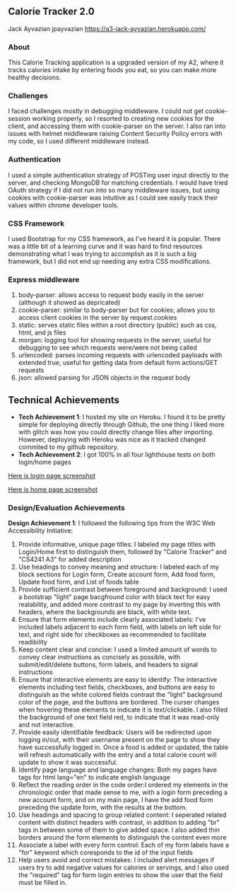 ## Calorie Tracker 2.0
Jack Ayvazian jpayvazian https://a3-jack-ayvazian.herokuapp.com/

### About
This Calorie Tracking application is a upgraded version of my A2, where it tracks calories intake by entering foods you eat, so you can make more healthy decisions.
### Challenges
I faced challenges mostly in debugging middleware. I could not get cookie-session working properly, so I resorted to creating new cookies for the client, and accessing them with cookie-parser on the server. I also ran into issues with helmet middleware raising Content Security Policy errors with my code, so I used different middleware instead.
### Authentication
I used a simple authentication strategy of POSTing user input directly to the server, and checking MongoDB for matching credentials. I would have tried OAuth strategy if I did not run into so many middleware issues, but using cookies with cookie-parser was intuitive as I could see easily track their values within chrome developer tools.
### CSS Framework
I used Bootstrap for my CSS framework, as I've heard it is popular. There was a little bit of a learning curve and it was hard to find resources demonstrating what I was trying to accomplish as it is such a big framework, but I did not end up needing any extra CSS modifications.
### Express middleware
1. body-parser: allows access to request body easily in the server (although it showed as depricated)
2. cookie-parser: similar to body-parser but for cookies; allows you to access client cookies in the server by request.cookies
3. static: serves static files within a root directory (public) such as css, html, and js files
4. morgan: logging tool for showing requests in the server, useful for debugging to see which requests were/were not being called
5. urlencoded: parses incoming requests with urlencoded payloads with extended true, useful for getting data from default form actions/GET requests
6. json: allowed parsing for JSON objects in the request body

## Technical Achievements
- **Tech Achievement 1**: I hosted my site on Heroku. I found it to be pretty simple for deploying directly through Github, the one thing I liked more with glitch was how you could directly change files after importing. However, deploying with Heroku was nice as it tracked changed commited to my github repository.
- **Tech Achievement 2**: I got 100% in all four lighthouse tests on both login/home pages  
  
[Here is login page screenshot](https://github.com/jpayvazian/a3-persistence/blob/main/loginpage.JPG)  

[Here is home page screenshot](https://github.com/jpayvazian/a3-persistence/blob/main/homepage.JPG)

### Design/Evaluation Achievements
**Design Achievement 1**: I followed the following tips from the W3C Web Accessibility Initiative:
1. Provide informative, unique page titles: I labeled my page titles with Login/Home first to distinguish them, followed by "Calorie Tracker" and "CS4241 A3" for added description
2. Use headings to convey meaning and structure: I labeled each of my block sections for Login form, Create account form, Add food form, Update food form, and List of foods table 
3. Provide sufficient contrast between foreground and background: I used a bootstrap "light" page bacgfround color with black text for easy realability, and added more contrast to my page by inverting this with headers, where the backgrounds are black, with white text.
4. Ensure that form elements include clearly associated labels: I've included labels adjacent to each form field, with labels on left side for text, and right side for checkboxes as recommended to facilitate readibility
5. Keep content clear and concise: I used a limited amount of words to convey clear instructions as concisely as possible, with submit/edit/delete buttons, form labels, and headers to signal instructions
6. Ensure that interactive elements are easy to identify: The interactive elements including text fields, checkboxes, and buttons are easy to distinguish as the white colored fields contrast the "light" background color of the page, and the buttons are bordered. The curser changes when hovering these elements to indicate it is text/clickable. I also filled the background of one text field red, to indicate that it was read-only and not interactive.
7. Provide easily identifiable feedback: Users will be redirected upon logging in/out, with their username present on the page to show they have successfully logged in. Once a food is added or updated, the table will refresh automatically with the entry and a total calorie count will update to show it was successful.
8. Identify page language and language changes: Both my pages have tags for html lang="en" to indicate english language
9. Reflect the reading order in the code order:I ordered my elements in the chronologic order that made sense to me, with a login form preceding a new account form, and on my main page, I have the add food form preceding the update form, with the results at the bottom. 
10. Use headings and spacing to group related content: I seperated related content with distinct headers with contrast, in addition to adding "br" tags in between some of them to give added space. I also added thin borders around the form elements to distinguish the content even more
11. Associate a label with every form control: Each of my form labels have a "for" keyword which coresponds to the id of the input fields
12. Help users avoid and correct mistakes: I included alert messages if users try to add negative values for calories or servings, and I also used the "required" tag for form login entries to show the user that the field must be filled in.
